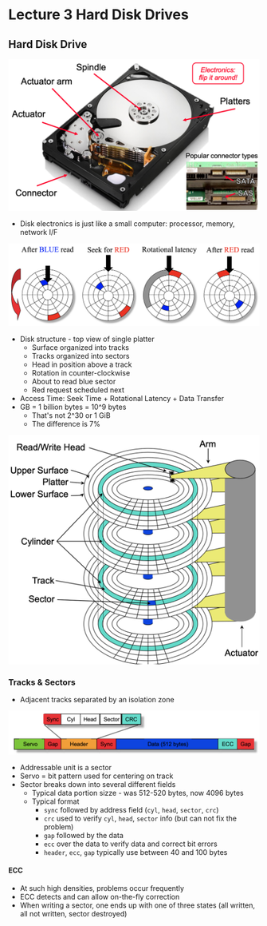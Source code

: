 # Lecture 3 Hard Disk Drives

## Hard Disk Drive

![whats_inside_a_hard_disk_drive](images/lecture03-hard-disk-drives/whats_inside_a_hard_disk_drive.png)

* Disk electronics is just like a small computer: processor, memory, network I/F

![disk_access_read](images/lecture03-hard-disk-drives/disk_access_read.png)

* Disk structure - top view of single platter
  * Surface organized into tracks
  * Tracks organized into sectors
  * Head in position above a track
  * Rotation in counter-clockwise
  * About to read blue sector
  * Red request scheduled next
* Access Time: Seek Time + Rotational Latency + Data Transfer
* GB = 1 billion bytes = 10^9 bytes
  * That's not 2^30 or 1 GiB
  * The difference is 7%

![disk_structure](images/lecture03-hard-disk-drives/disk_structure.png)

### Tracks & Sectors

* Adjacent tracks separated by an isolation zone

![sector_format](images/lecture03-hard-disk-drives/sector_format.png)

* Addressable unit is a sector
* Servo = bit pattern used for centering on track
* Sector breaks down into several different fields
  * Typical data portion sizze - was 512-520 bytes, now 4096 bytes
  * Typical format
    * `sync` followed by address field (`cyl`, `head`, `sector`, `crc`)
    * `crc` used to verify `cyl`, `head`, `sector` info (but can not fix the problem)
    * `gap` followed by the data
    * `ecc` over the data to verify data and correct bit errors
    * `header`, `ecc`, `gap` typically use between 40 and 100 bytes

#### ECC

* At such high densities, problems occur frequently
* ECC detects and can allow on-the-fly correction
* When writing a sector, one ends up with one of three states (all written, all not written, sector destroyed)

